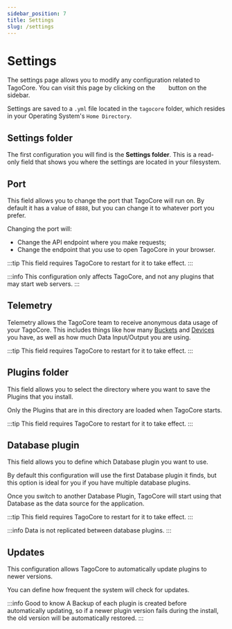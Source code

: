 ```yaml
---
sidebar_position: 7
title: Settings
slug: /settings
---
```


# Settings

The settings page allows you to modify any configuration related to TagoCore. You can visit this page by clicking on the &nbsp;<img src="/img/icons/cog.svg" width="15px"/>&nbsp; button on the sidebar.

Settings are saved to a `.yml` file located in the `tagocore` folder, which resides in your Operating System's `Home Directory`.

## Settings folder

The first configuration you will find is the **Settings folder**. This is a read-only field that shows you where the settings are located in your filesystem.

## Port

This field allows you to change the port that TagoCore will run on. By default it has a value of `8888`, but you can change it to whatever port you prefer.

Changing the port will:

- Change the API endpoint where you make requests;
- Change the endpoint that you use to open TagoCore in your browser.

:::tip
This field requires TagoCore to restart for it to take effect.
:::

:::info
This configuration only affects TagoCore, and not any plugins that may start web servers.
:::

## Telemetry

Telemetry allows the TagoCore team to receive anonymous data usage of your TagoCore. This includes things like how many [Buckets](/bucket) and [Devices](/device) you have, as well as how much Data Input/Output you are using.

:::tip
This field requires TagoCore to restart for it to take effect.
:::

## Plugins folder

This field allows you to select the directory where you want to save the Plugins that you install.

Only the Plugins that are in this directory are loaded when TagoCore starts.

:::tip
This field requires TagoCore to restart for it to take effect.
:::

## Database plugin

This field allows you to define which Database plugin you want to use.

By default this configuration will use the first Database plugin it finds, but this option is ideal for you if you have multiple database plugins.

Once you switch to another Database Plugin, TagoCore will start using that Database as the data source for the application.

:::tip
This field requires TagoCore to restart for it to take effect.
::: 

:::info
Data is not replicated between database plugins.
:::

## Updates

This configuration allows TagoCore to automatically update plugins to newer versions.

You can define how frequent the system will check for updates.

:::info Good to know
A Backup of each plugin is created before automatically updating, so if a newer plugin version fails during the install, the old version will be automatically restored.
:::
